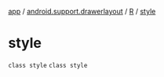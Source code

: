 [app](../../../index.md) / [android.support.drawerlayout](../../index.md) / [R](../index.md) / [style](./index.md)

# style

`class style`
`class style`